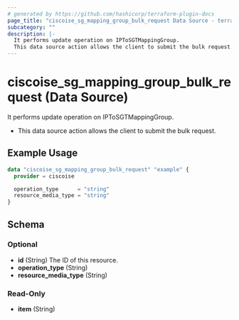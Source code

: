 ```yaml
---
# generated by https://github.com/hashicorp/terraform-plugin-docs
page_title: "ciscoise_sg_mapping_group_bulk_request Data Source - terraform-provider-ciscoise"
subcategory: ""
description: |-
  It performs update operation on IPToSGTMappingGroup.
  This data source action allows the client to submit the bulk request.
---
```


# ciscoise_sg_mapping_group_bulk_request (Data Source)

It performs update operation on IPToSGTMappingGroup.

- This data source action allows the client to submit the bulk request.

## Example Usage

```terraform
data "ciscoise_sg_mapping_group_bulk_request" "example" {
  provider = ciscoise

  operation_type      = "string"
  resource_media_type = "string"
}
```

<!-- schema generated by tfplugindocs -->
## Schema

### Optional

- **id** (String) The ID of this resource.
- **operation_type** (String)
- **resource_media_type** (String)

### Read-Only

- **item** (String)


